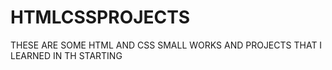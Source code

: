 # HTMLCSSPROJECTS
THESE ARE SOME HTML AND CSS SMALL WORKS AND PROJECTS THAT I LEARNED IN TH STARTING
